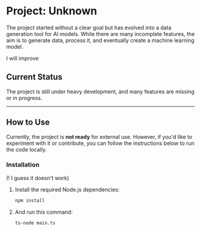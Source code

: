 # Project: **Unknown**

The project started without a clear goal but has evolved into a data generation tool for AI models. While there are many incomplete features, the aim is to generate data, process it, and eventually create a machine learning model.

I will improve 

## Current Status

The project is still under heavy development, and many features are missing or in progress.

---

## How to Use

Currently, the project is **not ready** for external use. However, if you'd like to experiment with it or contribute, you can follow the instructions below to run the code locally.

### Installation

(! I guess it doesn't work)

1. Install the required Node.js dependencies:
   ```bash
   npm install

2. And run this command:
    ```bash
    ts-node main.ts
